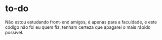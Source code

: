 # to-do
Não estou estudando front-end amigos, é apenas para a faculdade, e este código não foi eu quem fiz, tenham certeza que apagarei o mais rápido possível.
